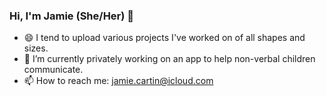 ### Hi, I'm Jamie (She/Her) 👋

<!--
**jamiecartin/jamiecartin** is a ✨ _special_ ✨ repository because its `README.md` (this file) appears on your GitHub profile. -->


- 😄 I tend to upload various projects I've worked on of all shapes and sizes.
- 🔭 I’m currently privately working on an app to help non-verbal children communicate.
- 📫 How to reach me: jamie.cartin@icloud.com
